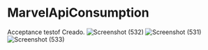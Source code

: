 # MarvelApiConsumption
Acceptance testof Creado.
![Screenshot (532)](https://user-images.githubusercontent.com/48891307/210820046-f13630cc-0c06-4241-aed0-fd5e8a34f07b.png)
![Screenshot (531)](https://user-images.githubusercontent.com/48891307/210820053-710466a6-cdae-43af-85f0-bf2a15d13602.png)
![Screenshot (533)](https://user-images.githubusercontent.com/48891307/210820059-ec432cbf-917a-43fc-bb8d-c7081240ce5e.png)
